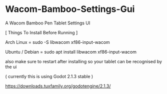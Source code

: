 # Wacom-Bamboo-Settings-Gui
A Wacom Bamboo Pen Tablet Settings UI

[ Things To Install Before Running ]

Arch Linux = sudo -S libwacom xf86-input-wacom

Ubuntu / Debian = sudo apt install libwacom xf86-input-wacom

also make sure to restart after installing so your tablet can be recognised by the ui

( currently this is using Godot 2.1.3 stable )

https://downloads.tuxfamily.org/godotengine/2.1.3/
